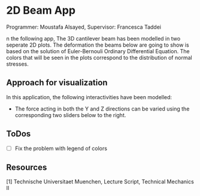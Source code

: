  # 2D Beam App

Programmer: Moustafa Alsayed, Supervisor: Francesca Taddei

n the following app, The 3D cantilever beam has been modelled in two seperate 2D plots. 
The deformation the beams below are going to show is based on the solution of Euler-Bernouli Ordinary Differential Equation. 
The colors that will be seen in the plots correspond to the distribution of normal stresses. 

## Approach for visualization

 In this application, the following interactivities have been modelled:

- The force acting in both the Y and Z directions can be varied using the corresponding two sliders below to the right. 


## ToDos

- [ ] Fix the problem with legend of colors


## Resources

[1] Technische Universitaet Muenchen, Lecture Script, Technical Mechanics II
